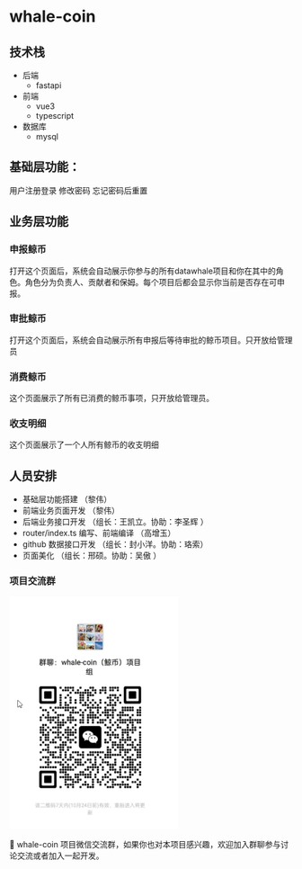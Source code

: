 # whale-coin

## 技术栈
- 后端
  - fastapi
- 前端
  - vue3
  - typescript
- 数据库
  - mysql

## 基础层功能：
用户注册登录
修改密码
忘记密码后重置
## 业务层功能
### 申报鲸币
打开这个页面后，系统会自动展示你参与的所有datawhale项目和你在其中的角色。角色分为负责人、贡献者和保姆。每个项目后都会显示你当前是否存在可申报。

### 审批鲸币
打开这个页面后，系统会自动展示所有申报后等待审批的鲸币项目。只开放给管理员

### 消费鲸币
这个页面展示了所有已消费的鲸币事项，只开放给管理员。

### 收支明细
这个页面展示了一个人所有鲸币的收支明细

## 人员安排
- 基础层功能搭建 （黎伟）
- 前端业务页面开发 （黎伟）
- 后端业务接口开发 （组长：王凯立。协助：李圣辉 ）
- router/index.ts 编写、前端编译 （高增玉）
- github 数据接口开发 （组长：封小洋。协助：珞索）
- 页面美化 （组长：邢硕。协助：吴傲 ）

### 项目交流群

<img src="docs/img/qr_code_1.png" alt="二维码" width="300" />

🎉 whale-coin 项目微信交流群，如果你也对本项目感兴趣，欢迎加入群聊参与讨论交流或者加入一起开发。
